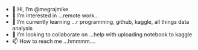 - 👋 Hi, I’m @megrajmike
- 👀 I’m interested in ...remote work...
- 🌱 I’m currently learning ...r programming, github, kaggle, all things data analysis
- 💞️ I’m looking to collaborate on ...help with uploading notebook to kaggle
- 📫 How to reach me ...hmmmm....

<!---
megrajmike/megrajmike is a ✨ special ✨ repository because its `README.md` (this file) appears on your GitHub profile.
You can click the Preview link to take a look at your changes.
--->
